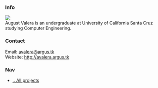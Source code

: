 ### Info
![](https://avatars1.githubusercontent.com/u/4676561?v=3&s=128)  
August Valera is an undergraduate at University of California Santa Cruz studying Computer Engineering.

### Contact
Email: <avalera@argus.tk>  
Website: <http://avalera.argus.tk>  

### Nav
* [.. All projects](http://projects.argus.tk)
